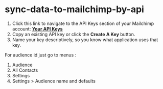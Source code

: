 # sync-data-to-mailchimp-by-api

<ol>
<li>Click this link to navigate to the API Keys section of your Mailchimp account: <strong><a href="https://us1.admin.mailchimp.com/account/api/?_ga=2.114080519.1230561945.1631524115-477494507.1631524115">Your API Keys</a></strong></li>
<li>Copy an existing API key or click the <strong>Create</strong>  <strong>A Key</strong> button.</li>
<li>Name your key descriptively, so you know what application uses that key.</li>
</ol>

For audience id just go to menus :
<ol>
<li>Audience</li>
<li>All Contacts</li>
<li>Settings</li>
<li>Settings > Audience name and defaults</li>
</ol>
